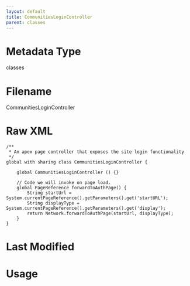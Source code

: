 ```yaml
---
layout: default
title: CommunitiesLoginController
parent: classes
---
```

# Metadata Type
classes


# Filename 
CommunitiesLoginController


# Raw XML
```
/**
 * An apex page controller that exposes the site login functionality
 */
global with sharing class CommunitiesLoginController {

    global CommunitiesLoginController () {}
    
    // Code we will invoke on page load.
    global PageReference forwardToAuthPage() {
    	String startUrl = System.currentPageReference().getParameters().get('startURL');
    	String displayType = System.currentPageReference().getParameters().get('display');
        return Network.forwardToAuthPage(startUrl, displayType);
    }
}
```


# Last Modified


# Usage
